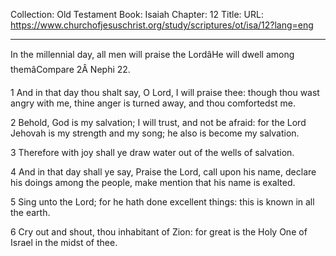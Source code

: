 Collection: Old Testament
Book: Isaiah
Chapter: 12
Title: 
URL: https://www.churchofjesuschrist.org/study/scriptures/ot/isa/12?lang=eng

---

In the millennial day, all men will praise the LordâHe will dwell among themâCompare 2Â Nephi 22.

1 And in that day thou shalt say, O Lord, I will praise thee: though thou wast angry with me, thine anger is turned away, and thou comfortedst me.

2 Behold, God is my salvation; I will trust, and not be afraid: for the Lord Jehovah is my strength and my song; he also is become my salvation.

3 Therefore with joy shall ye draw water out of the wells of salvation.

4 And in that day shall ye say, Praise the Lord, call upon his name, declare his doings among the people, make mention that his name is exalted.

5 Sing unto the Lord; for he hath done excellent things: this is known in all the earth.

6 Cry out and shout, thou inhabitant of Zion: for great is the Holy One of Israel in the midst of thee.
